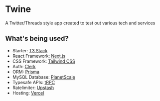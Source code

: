 # Twine

A Twitter/Threads style app created to test out various tech and services

## What's being used?

- Starter: [T3 Stack](https://create.t3.gg)
- React Framework: [Next.js](https://nextjs.org)
- CSS Framework: [Tailwind CSS](https://tailwindcss.com)
- Auth: [Clerk](https://clerk.com)
- ORM: [Prisma](https://prisma.io)
- MySQL Database: [PlanetScale](https://planetscale.com)
- Typesafe APIs: [tRPC](https://trpc.io)
- Ratelimiter: [Upstash](https://upstash.com)
- Hosting: [Vercel](https://vercel.com)
